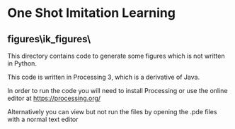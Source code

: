 
# One Shot Imitation Learning

## figures\ik_figures\

This directory contains code to generate some figures which is not written in Python.

This code is written in Processing 3, which is a derivative of Java.

In order to run the code you will need to install Processing or use the online editor
at https://processing.org/

Alternatively you can view but not run the files by opening the .pde files with a normal text editor